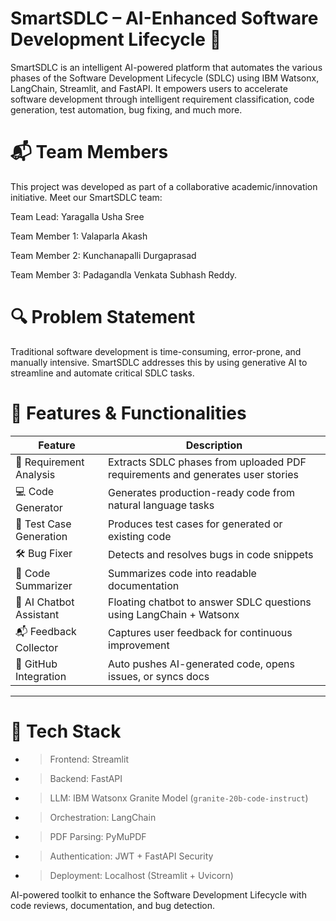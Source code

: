 # SmartSDLC – AI-Enhanced Software Development Lifecycle 🚀

SmartSDLC is an intelligent AI-powered platform that automates the various phases of the Software Development Lifecycle (SDLC) using IBM Watsonx, LangChain, Streamlit, and FastAPI. It empowers users to accelerate software development through intelligent requirement classification, code generation, test automation, bug fixing, and much more.

# 📬 Team Members  

This project was developed as part of a collaborative academic/innovation initiative. Meet our SmartSDLC team:


Team Lead: Yaragalla Usha Sree

Team Member 1: Valaparla Akash

Team Member 2: Kunchanapalli Durgaprasad

Team Member 3: Padagandla Venkata Subhash Reddy.


# 🔍 Problem Statement

Traditional software development is time-consuming, error-prone, and manually intensive. SmartSDLC addresses this by using generative AI to streamline and automate critical SDLC tasks.


# 🧠 Features & Functionalities

| Feature                      | Description                                                                 |
|-----------------------------|-------------------------------------------------------------------------------|
| 📄 Requirement Analysis     | Extracts SDLC phases from uploaded PDF requirements and generates user stories|
| 💻 Code Generator           | Generates production-ready code from natural language tasks                  |
| 🧪 Test Case Generation     | Produces test cases for generated or existing code                           |
| 🛠️ Bug Fixer               | Detects and resolves bugs in code snippets                                   |
| 📝 Code Summarizer          | Summarizes code into readable documentation                                  |
| 🤖 AI Chatbot Assistant     | Floating chatbot to answer SDLC questions using LangChain + Watsonx          |
| 📬 Feedback Collector       | Captures user feedback for continuous improvement                            |
| 🔗 GitHub Integration       | Auto pushes AI-generated code, opens issues, or syncs docs                   |

---

# 🧰 Tech Stack

- >Frontend: Streamlit
- >Backend: FastAPI
- >LLM: IBM Watsonx Granite Model (`granite-20b-code-instruct`)
- >Orchestration: LangChain
- >PDF Parsing: PyMuPDF
- >Authentication: JWT + FastAPI Security
- >Deployment: Localhost (Streamlit + Uvicorn)

AI-powered toolkit to enhance the Software Development Lifecycle with code reviews, documentation, and bug detection.
